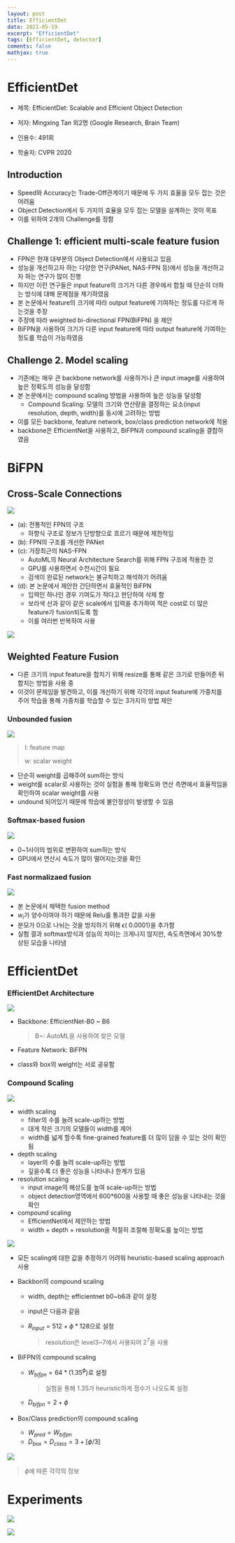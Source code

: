 ```yaml
---
layout: post
title: EfficientDet
data: 2021-05-19
excerpt: "EfficientDet"
tags: [EfficientDet, detector]
coments: false
mathjax: true
---
```


# EfficientDet

- 제목: EfficientDet: Scalable and Efficient Object Detection
- 저자: Mingxing Tan 외2명 (Google Research, Brain Team)

- 인용수: 491회
- 학술지: CVPR 2020

## Introduction

- Speed와 Accuracy는 Trade-Off관계이기 때문에 두 가지 효율을 모두 잡는 것은 어려움
- Object Detection에서 두 가지의 효율을 모두 잡는 모델을 설계하는 것이 목표
- 이를 위하여 2개의 Challenge를 정함

## Challenge 1: efficient multi-scale feature fusion

- FPN은 현재 대부분의 Object Detection에서 사용되고 있음
- 성능을 개선하고자 하는 다양한 연구(PANet, NAS-FPN 등)에서 성능을 개선하고자 하는 연구가 많이 진행
- 하지만 이런 연구들은 input feature의 크기가 다른 경우에서 합칠 때 단순히 더하는 방식에 대해 문제점을 제기하였음
- 본 논문에서 feature의 크기에 따라 output feature에 기여하는 정도를 다르게  하는것을 주장
- 주장에 따라 weighted bi-directional FPN(BiFPN) 을 제안
- BiFPN을 사용하여 크기가 다른 input feature에 따라 output feature에 기여하는 정도를 학습이 가능하였음

## Challenge 2. Model scaling

- 기존에는 매우 큰 backbone network를 사용하거나 큰 input image를 사용하여 높은 정확도의 성능을 달성함
- 본 논문에서는 compound scaling 방법을 사용하여 높은 성능을 달성함
  - Compound Scaling: 모델의 크기와 연산량을 결정하는 요소(input resolution, depth, width)를 동시에 고려하는 방법
- 이를 모든 backbone, feature network, box/class prediction network에 적용
- backbone은 EfficientNet을 사용하고, BiFPN과 compound scaling을 결합하였음

# BiFPN

## Cross-Scale Connections

![](https://github.com/jh79783/jh79783.github.io/blob/main/assets/img/efficientdet/EfficientDet_Fig2.png?raw=true)

- (a): 전통적인 FPN의 구조
  - 하향식 구조로 정보가 단방향으로 흐르기 때문에 제한적임
- (b): FPN의 구조를 개선한 PANet
- (c): 가장최근의 NAS-FPN
  - AutoML의 Neural Architecture Search를 위해 FPN 구조에 적용한 것
  - GPU를 사용하면서 수천시간이 필요
  - 검색이 완료된 network는 불규칙하고 해석하기 어려움
- (d): 본 논문에서 제안한 간단하면서 효율적인 BiFPN
  - 입력인 하나인 경우 기여도가 적다고 판단하여 삭제 함
  - 보라색 선과 같이 같은 scale에서 입력을 추가하여 적은 cost로 더 많은 feature가 fusion되도록 함
  - 이를 여러번 반복하여 사용

![](https://github.com/jh79783/jh79783.github.io/blob/main/assets/img/efficientdet/EfficientDet_table4.png?raw=true)

## Weighted Feature Fusion

- 다른 크기의 input feature을 합치기 위해 resize를 통해 같은 크기로 만들어준 뒤 합치는 방법을 사용 중
- 이것이 문제임을 발견하고, 이를 개선하기 위해 각각의 input feature에 가중치를 주어 학습을 통해 가중치를 학습할 수 있는 3가지의 방법 제안

### Unbounded fusion

![](https://github.com/jh79783/jh79783.github.io/blob/main/assets/img/efficientdet/EfficientDet_unbounded.png?raw=true)

> I: feature map
>
> w: scalar weight

- 단순히 weight를 곱해주어 sum하는 방식
- weight를 scalar로 사용하는 것이 실험을 통해 정확도와 연산 측면에서 효율적임을 확인하여 scalar weight를 사용
- undound 되어있기 때문에 학습에 불안정성이 발생할 수 있음

### Softmax-based fusion

![](https://github.com/jh79783/jh79783.github.io/blob/main/assets/img/efficientdet/EfficientDet_softmax.png?raw=true)

- 0~1사이의 범위로 변환하여 sum하는 방식
- GPU에서 연산시 속도가 많이 떨어지는것을 확인

### Fast normalizaed fusion

![](https://github.com/jh79783/jh79783.github.io/blob/main/assets/img/efficientdet/EfficientDet_fast.png?raw=true)

- 본 논문에서 채택한 fusion method
- $w_i$가 양수이여야 하기 때문에 Relu를 통과한 값을 사용
- 분모가 0으로 나뉘는 것을 방지하기 위해 $\epsilon$( 0.0001)을 추가함
- 실험 결과 softmax방식과 성능의 차이는 크게나지 않지만, 속도측면에서 30%향상된 모습을 나타냄

# EfficientDet

### EfficientDet Architecture

![](https://github.com/jh79783/jh79783.github.io/blob/main/assets/img/efficientdet/EfficientDet_Fig3.png?raw=true)

- Backbone: EfficientNet-B0 ~ B6

  > B~: AutoML을 사용하여 찾은 모델

- Feature Network: BiFPN

- class와 box의 weight는 서로 공유함

### Compound Scaling

![](https://github.com/jh79783/jh79783.github.io/blob/main/assets/img/efficientdet/EfficientDet_compound.png?raw=true)

- width scaling
  - filter의 수를 늘려 scale-up하는 방법
  - 대게 작은 크기의 모델들이 width를 제어
  - width를 넓게 할수록 fine-grained feature를 더 많이 담을 수 있는 것이 확인됨
- depth scaling
  - layer의 수를 늘려 scale-up하는 방법
  - 깊을수록 더 좋은 성능을 나타내나 한계가 있음
- resolution scaling
  - input image의 해상도를 높여 scale-up하는 방법
  - object detection영역에서 600\*600을 사용할 때 좋은 성능을 나타내는 것을 확인
- compound scaling
  - EfficientNet에서 제안하는 방법
  - width + depth + resolution을 적절히 조절해 정확도를 높이는 방법

![](https://github.com/jh79783/jh79783.github.io/blob/main/assets/img/efficientdet/EfficientDet_compound_scale.png?raw=true)

- 모든 scaling에 대한 값을 추정하기 어려워 heuristic-based scaling approach사용

- Backbon의 compound scaling

  - width, depth는 efficientnet b0~b6과 같이 설정

  -  input은 다음과 같음

  - $R_{input}=512+\phi*128$으로 설정

    > resolution은 level3~7에서 사용되어 $2^7$을 사용

- BiFPN의 compound scaling

  - $W_{bifpn}=64*(1.35^\phi)$로 설정

    > 실험을 통해 1.35가 heuristic하게 정수가 나오도록 설정

  - $D_{bifpn}=2+\phi$

- Box/Class prediction의 compound scaling

  - $W_{pred}=W_{bifpn}$
  - $D_{box}=D_{class}=3+[\phi/3]$

![](https://github.com/jh79783/jh79783.github.io/blob/main/assets/img/efficientdet/EfficientDet_table1.png?raw=true)

> $\phi$에 따른 각각의 정보

# Experiments

![](https://github.com/jh79783/jh79783.github.io/blob/main/assets/img/efficientdet/EfficientDet_fig1.png?raw=true)

![](https://github.com/jh79783/jh79783.github.io/blob/main/assets/img/efficientdet/EfficientDet_fig4.png?raw=true)
